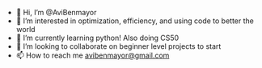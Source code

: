 - 👋 Hi, I’m @AviBenmayor
- 👀 I’m interested in optimization, efficiency, and using code to better the world
- 🌱 I’m currently learning python! Also doing CS50
- 💞️ I’m looking to collaborate on beginner level projects to start
- 📫 How to reach me avibenmayor@gmail.com

<!---
AviBenmayor/AviBenmayor is a ✨ special ✨ repository because its `README.md` (this file) appears on your GitHub profile.
You can click the Preview link to take a look at your changes.
--->
